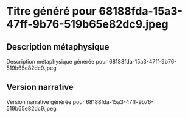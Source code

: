 # Titre généré pour 68188fda-15a3-47ff-9b76-519b65e82dc9.jpeg

## Description métaphysique
Description métaphysique générée pour 68188fda-15a3-47ff-9b76-519b65e82dc9.jpeg

## Version narrative
Version narrative générée pour 68188fda-15a3-47ff-9b76-519b65e82dc9.jpeg
